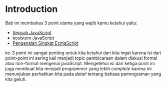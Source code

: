 # Introduction

Bab ini membahas 3 point utama yang wajib kamu ketahui yaitu:

* [Sejarah JavaScript](https://github.com/teknosains/Buku-Saku-JavaScript/blob/main/1%20-%20Introduction/1%20-%20Sejarah%20JavaScript.md)
* [kosistem JavaScript](https://github.com/teknosains/Buku-Saku-JavaScript/blob/main/1%20-%20Introduction/2%20-%20Ekosistem%20JavaScript.md)
* [Pengenalan Singkat EcmaScript](https://github.com/teknosains/Buku-Saku-JavaScript/blob/main/1%20-%20Introduction/3%20-%20Mengenal%20Ecmascript.md)

ke-3 point ini sangat penting untuk kita ketahui dan kita ingat karena isi dari point-point ini sering kali menjadi topic pembicaraan dalam diskusi formal atau non-formal mengenai javaScript.
Mengetehui isi dari ketiga point ini juga membuat kita menjadi programmer yang lebih _complete_ karena ini menunjukan perhatikan kita pada _detail_ tentang bahasa pemrograman yang kita geluti.  
